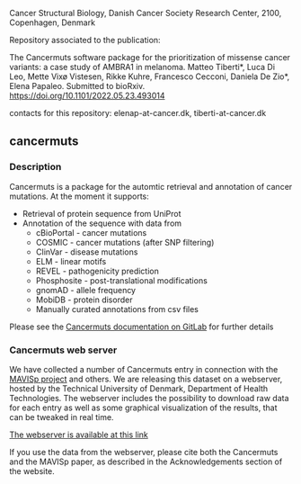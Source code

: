 Cancer Structural Biology, Danish Cancer Society Research Center, 2100, Copenhagen, Denmark

Repository associated to the publication:

The Cancermuts software package for the prioritization of missense cancer variants: a case study of AMBRA1 in melanoma. 
Matteo Tiberti\*, Luca Di Leo, Mette Vixø Vistesen, Rikke Kuhre, Francesco Cecconi, Daniela De Zio\*, Elena Papaleo.
Submitted to bioRxiv. https://doi.org/10.1101/2022.05.23.493014

contacts for this repository: elenap-at-cancer.dk, tiberti-at-cancer.dk

## cancermuts

### Description

Cancermuts is a package for the automtic retrieval and annotation of cancer
mutations. At the moment it supports:

* Retrieval of protein sequence from UniProt
* Annotation of the sequence with data from
    * cBioPortal - cancer mutations
    * COSMIC - cancer mutations (after SNP filtering)
    * ClinVar - disease mutations
    * ELM - linear motifs
    * REVEL - pathogenicity prediction
    * Phosphosite - post-translational modifications
    * gnomAD - allele frequency
    * MobiDB - protein disorder
    * Manually curated annotations from csv files

Please see the [Cancermuts documentation on GitLab](https://matteo-tiberti.gitbook.io/cancermuts/) for further details

### Cancermuts web server

We have collected a number of Cancermuts entry in connection with the [MAVISp project](https://github.com/ELELAB/mavisp)
and others. We are releasing this dataset on a webserver, hosted by the Technical University of Denmark,
Department of Health Technologies. The webserver includes the possibility to download raw data for each
entry as well as some graphical visualization of the results, that can be tweaked in real time.

[The webserver is available at this link](https://services.healthtech.dtu.dk/services/Cancermuts-1.0/)

If you use the data from the webserver, please cite both the Cancermuts and the MAVISp paper, as 
described in the Acknowledgements section of the website.


